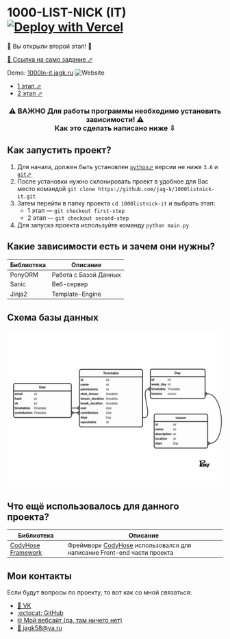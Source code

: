 # 1000-LIST-NICK (IT)  [![Deploy with Vercel](https://vercel.com/button)](https://vercel.com/import/project?template=https://github.com/jag-k/1000listnick-it/tree/second-stage)
🎉 Вы открыли второй этап! 🎉

[📄 Ссылка на само задание ⬀](https://docs.google.com/document/d/1gkIVum4qibqqsTDvmeISJv3RSmhoE5IPVwsQuP96ru0)

Demo: [1000ln-it.jagk.ru](https://1000ln-it.jagk.ru/) ![Website](https://img.shields.io/website?down_message=offline&label=%D1%81%D1%82%D0%B0%D1%82%D1%83%D1%81&up_message=online&url=https%3A%2F%2F1000ln-it.jagk.ru)
 - [1 этап ⬀](https://github.com/jag-k/1000listnick-it/tree/first-stage)
 - [2 этап ⬀](https://github.com/jag-k/1000listnick-it/tree/second-stage)


<h3 align="center"> ⚠️ ВАЖНО Для работы программы необходимо установить зависимости! ⚠️  <br> Как это сделать написано ниже ⇩ </h3>


## Как запустить проект? 
1. Для начала, должен быть установлен [`python`⬀](https://www.python.org/downloads/) версии не ниже `3.6` и [`git`⬀](https://git-scm.com/downloads)
1. После установки нужно склонировать проект в удобное для Вас место командой `git clone https://github.com/jag-k/1000listnick-it.git`
1. Затем перейти в папку проекта `cd 1000listnick-it` и выбрать этап:
    - 1 этап — `git checkout first-step`
    - 2 этап — `git checkout second-step`
1. Для запуска проекта используйте команду `python main.py`

## Какие зависимости есть и зачем они нужны?
Библиотека | Описание
---------- | --------
PonyORM    | Работа с Базой Данных
Sanic      | Веб-сервер
Jinja2     | Template-Engine

## Схема базы данных
![Схема](.github/db_diagram.png)

## Что ещё использовалось для данного проекта?
Библиотека | Описание
---------- | --------
[CodyHose Framework](https://codyhouse.co) | Фреймворк [CodyHose](https://codyhouse.co) использовался для написание Front-end части проекта


## Мои контакты
Если будут вопросы по проекту, то вот как со мной связаться: 
- [👥 VK](https://vk.com/jag_konon)
- [:octocat: GitHub](https://github.com/jag-k)
- [🌐 Мой вебсайт (да, там ничего нет)](https://jagk.ru)
- [📧 jagk58@ya.ru](mailto:jagk58@ya.ru)
